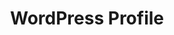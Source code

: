 ---
title: WordPress Profile
permalink: /wp/profile/
redirect_to: https://profiles.wordpress.org/varunms/#content-plugins
redirect_from:
    - /wordpress/
---
